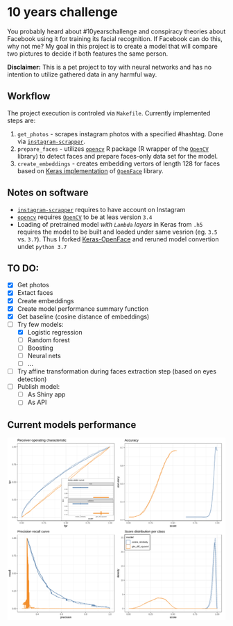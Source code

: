 # 10 years challenge

You probably heard about #10yearschallenge and conspiracy theories about Facebook using it for training its facial recognition. If Facebook can do this, why not me? My goal in this project is to create a model that will compare two pictures to decide if both features the same person.

**Disclaimer:** This is a pet project to toy with neural networks and has no intention to utilize gathered data in any harmful way.

## Workflow

The project execution is controled via `Makefile`. Currently implemented steps are:

1. `get_photos` - scrapes instagram photos with a specified #hashtag. Done via [`instagram-scrapper`](https://github.com/rarcega/instagram-scraper).
1. `prepare_faces` - utilizes [`opencv`](https://github.com/ropenscilabs/opencv) R package (R wrapper of the [`OpenCV`](https://opencv.org/) library) to detect faces and prepare faces-only data set for the model.
1. `create_embeddings` - creates embedding vertors of length 128 for faces based on [Keras implementation](https://github.com/iwantooxxoox/Keras-OpenFace) of  [`OpenFace`](https://github.com/cmusatyalab/openface) library.

## Notes on software

* [`instagram-scrapper`](https://github.com/rarcega/instagram-scraper) requires to have account on Instagram
* [`opencv`](https://github.com/ropenscilabs/opencv) requires [`OpenCV`](https://opencv.org/) to be at leas version `3.4`
* Loading of pretrained model *with `Lambda` layers* in Keras from `.h5` requires the model to be built and loaded under same vesrion (eg. `3.5` vs. `3.7`). Thus I forked  [Keras-OpenFace](https://github.com/iwantooxxoox/Keras-OpenFace) and reruned model convertion undet `python 3.7`

## TO DO:

- [x] Get photos
- [x] Extact faces
- [x] Create embeddings
- [x] Create model performance summary function
- [x] Get baseline (cosine distance of embeddings)
- [ ] Try few models:
  - [x] Logistic regression
  - [ ] Random forest
  - [ ] Boosting
  - [ ] Neural nets
  - [ ] ...
- [ ] Try affine transformation during faces extraction step (based on eyes detection)
- [ ] Publish model:
  - [ ] As Shiny app
  - [ ] As API
  
## Current models performance

![Performance](reports/models_diagnostics.png)